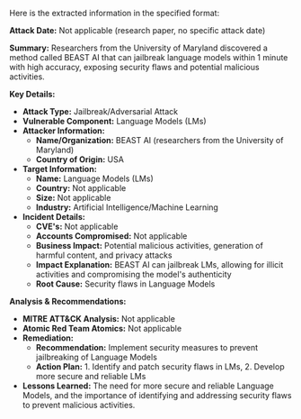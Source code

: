 Here is the extracted information in the specified format:

**Attack Date:** Not applicable (research paper, no specific attack date)

**Summary:** Researchers from the University of Maryland discovered a method called BEAST AI that can jailbreak language models within 1 minute with high accuracy, exposing security flaws and potential malicious activities.

**Key Details:**

* **Attack Type:** Jailbreak/Adversarial Attack
* **Vulnerable Component:** Language Models (LMs)
* **Attacker Information:**
	+ **Name/Organization:** BEAST AI (researchers from the University of Maryland)
	+ **Country of Origin:** USA
* **Target Information:**
	+ **Name:** Language Models (LMs)
	+ **Country:** Not applicable
	+ **Size:** Not applicable
	+ **Industry:** Artificial Intelligence/Machine Learning
* **Incident Details:**
	+ **CVE's:** Not applicable
	+ **Accounts Compromised:** Not applicable
	+ **Business Impact:** Potential malicious activities, generation of harmful content, and privacy attacks
	+ **Impact Explanation:** BEAST AI can jailbreak LMs, allowing for illicit activities and compromising the model's authenticity
	+ **Root Cause:** Security flaws in Language Models

**Analysis & Recommendations:**

* **MITRE ATT&CK Analysis:** Not applicable
* **Atomic Red Team Atomics:** Not applicable
* **Remediation:**
	+ **Recommendation:** Implement security measures to prevent jailbreaking of Language Models
	+ **Action Plan:** 1. Identify and patch security flaws in LMs, 2. Develop more secure and reliable LMs
* **Lessons Learned:** The need for more secure and reliable Language Models, and the importance of identifying and addressing security flaws to prevent malicious activities.
